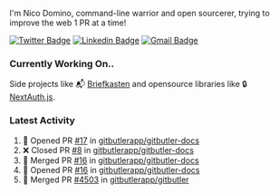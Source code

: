 
I'm Nico Domino, command-line warrior and open sourcerer, trying to improve the web 1 PR at a time!

[![Twitter Badge](https://img.shields.io/badge/-@ndom91-1ca0f1?style=flat-square&labelColor=1ca0f1&logo=twitter&logoColor=white&link=https://twitter.com/ndom91)](https://twitter.com/ndom91) [![Linkedin Badge](https://img.shields.io/badge/-ndom91-blue?style=flat-square&logo=Linkedin&logoColor=white&link=https://www.linkedin.com/in/ndom91/)](https://www.linkedin.com/in/ndom91/) [![Gmail Badge](https://img.shields.io/badge/-yo@ndo.dev-c14438?style=flat-square&logo=mail.ru&logoColor=white&link=mailto:yo@ndo.dev)](mailto:yo@ndo.dev)

### Currently Working On..

Side projects like 📬 [Briefkasten](https://briefkastenhq.com) and opensource libraries like 🔒 [NextAuth.js](https://github.com/nextauthjs/next-auth).

<!--START_SECTION_PROFILE_VIEWS:readme-info-->
<!--END_SECTION_PROFILE_VIEWS:readme-info-->

<!--START_SECTION_DAILY_COMMIT:readme-info-->
<!--END_SECTION_DAILY_COMMIT:readme-info-->

<!--START_SECTION_WEEKLY_COMMIT:readme-info-->
<!--END_SECTION_WEEKLY_COMMIT:readme-info-->

### Latest Activity

<!--START_SECTION:activity-->
1. 💪 Opened PR [#17](https://github.com/gitbutlerapp/gitbutler-docs/pull/17) in [gitbutlerapp/gitbutler-docs](https://github.com/gitbutlerapp/gitbutler-docs)
2. ❌ Closed PR [#8](https://github.com/gitbutlerapp/gitbutler-docs/pull/8) in [gitbutlerapp/gitbutler-docs](https://github.com/gitbutlerapp/gitbutler-docs)
3. 🎉 Merged PR [#16](https://github.com/gitbutlerapp/gitbutler-docs/pull/16) in [gitbutlerapp/gitbutler-docs](https://github.com/gitbutlerapp/gitbutler-docs)
4. 💪 Opened PR [#16](https://github.com/gitbutlerapp/gitbutler-docs/pull/16) in [gitbutlerapp/gitbutler-docs](https://github.com/gitbutlerapp/gitbutler-docs)
5. 🎉 Merged PR [#4503](https://github.com/gitbutlerapp/gitbutler/pull/4503) in [gitbutlerapp/gitbutler](https://github.com/gitbutlerapp/gitbutler)
<!--END_SECTION:activity-->
